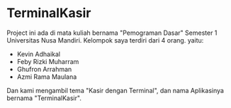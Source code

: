# TerminalKasir

Project ini ada di mata kuliah bernama "Pemograman Dasar" Semester 1 Universitas Nusa Mandiri.
Kelompok saya terdiri dari 4 orang. yaitu:

- Kevin Adhaikal
- Feby Rizki Muharram
- Ghufron Arrahman
- Azmi Rama Maulana

Dan kami mengambil tema "Kasir dengan Terminal", dan nama Aplikasinya bernama "TerminalKasir".
